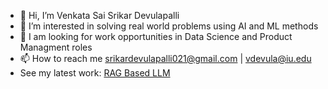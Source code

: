 - 👋 Hi, I’m Venkata Sai Srikar Devulapalli
- 👀 I’m interested in solving real world problems using AI and ML methods
- :handshake: I am looking for work opportunities in Data Science and Product Managment roles
- 📫 How to reach me srikardevulapalli021@gmail.com | vdevula@iu.edu
- See my latest work: [RAG Based LLM](https://www.linkedin.com/posts/srikardev_job-scout-for-data-science-activity-7208517289476775936-bZE2?utm_source=share&utm_medium=member_desktop&rcm=ACoAABjNJK8Bkfa9wSN0E7I9KyZxkxlJ8jQ2yAg)
